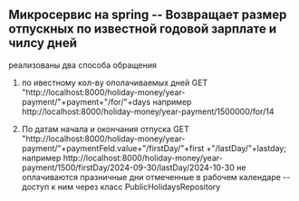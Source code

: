 Микросервис на spring --
Возвращает размер отпускных по известной годовой зарплате и чилсу дней
--
реализованы два способа обращения

1. по ивестному кол-ву ополачиваемых дней
   GET "http://localhost:8000/holiday-money/year-payment/"+payment+"/for/"+days
   например http://localhost:8000/holiday-money/year-payment/1500000/for/14

2. По датам начала и окончания отпуска
   GET "http://localhost:8000/holiday-money/year-payment/"+paymentFeld.value+"/firstDay/"+first +"/lastDay/"+lastday;
   например http://localhost:8000/holiday-money/year-payment/1500/firstDay/2024-09-30/lastDay/2024-10-30
   не оплачиваются празничные дни отмеченные в рабочем календаре -- доступ к ним через класс PublicHolidaysRepository
